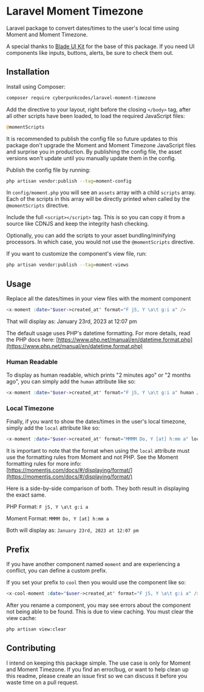 # Laravel Moment Timezone

Laravel package to convert dates/times to the user's local time using Moment and Moment Timezone.

A special thanks to [Blade UI Kit](https://github.com/blade-ui-kit/blade-ui-kit) for the base of
this package. If you need UI components like inputs, buttons, alerts, be sure to check them out.

## Installation

Install using Composer:

```bash
composer require cyberpunkcodes/laravel-moment-timezone
```

Add the directive to your layout, right before the closing `</body>` tag, after all other scripts
have been loaded, to load the required JavaScript files:

```php
@momentScripts
```

It is recommended to publish the config file so future updates to this package don't upgrade the
Moment and Moment Timezone JavaScript files and surprise you in production. By publishing the
config file, the asset versions won't update until you manually update them in the config.

Publish the config file by running:

```bash
php artisan vendor:publish --tag=moment-config
```

In `config/moment.php` you will see an `assets` array with a child `scripts` array. Each of the
scripts in this array will be directly printed when called by the `@momentScripts` directive.

Include the full `<script></script>` tag. This is so you can copy it from a source like CDNJS
and keep the integrity hash checking.

Optionally, you can add the scripts to your asset bundling/minifying processors. In which case,
you would not use the `@momentScripts` directive.

If you want to customize the component's view file, run:

```bash
php artisan vendor:publish --tag=moment-views
```

## Usage

Replace all the dates/times in your view files with the moment component

```php
<x-moment :date="$user->created_at" format="F jS, Y \a\t g:i a" />
```

That will display as: January 23rd, 2023 at 12:07 pm

The default usage uses PHP's datetime formatting. For more details, read the PHP docs here: [https://www.php.net/manual/en/datetime.format.php](https://www.php.net/manual/en/datetime.format.php)

### Human Readable

To display as human readable, which prints "2 minutes ago" or "2 months ago", you can simply add the `human` attribute like so:

```php
<x-moment :date="$user->created_at" format="F jS, Y \a\t g:i a" human />
```

### Local Timezone

Finally, if you want to show the dates/times in the user's local timezone, simply add the `local` attribute like so:

```php
<x-moment :date="$user->created_at" format="MMMM Do, Y [at] h:mm a" local />
```

It is important to note that the format when using the `local` attribute must use the formatting
rules from Moment and not PHP. See the Moment formatting rules for more info: [https://momentjs.com/docs/#/displaying/format/](https://momentjs.com/docs/#/displaying/format/)

Here is a side-by-side comparison of both. They both result in displaying the exact same.

PHP Format: `F jS, Y \a\t g:i a`

Moment Format: `MMMM Do, Y [at] h:mm a`

Both will display as: `January 23rd, 2023 at 12:07 pm`

## Prefix

If you have another component named `moment` and are experiencing a conflict, you can define a
custom prefix.

If you set your prefix to `cool` then you would use the component like so:

```php
<x-cool-moment :date="$user->created_at" format="F jS, Y \a\t g:i a" />
```

After you rename a component, you may see errors about the component not being able to be
found. This is due to view caching. You must clear the view cache:

```bash
php artisan view:clear
```

## Contributing

I intend on keeping this package simple. The use case is only for Moment and Moment Timezone. If
you find an error/bug, or want to help clean up this readme, please create an issue first so we
can discuss it before you waste time on a pull request.
